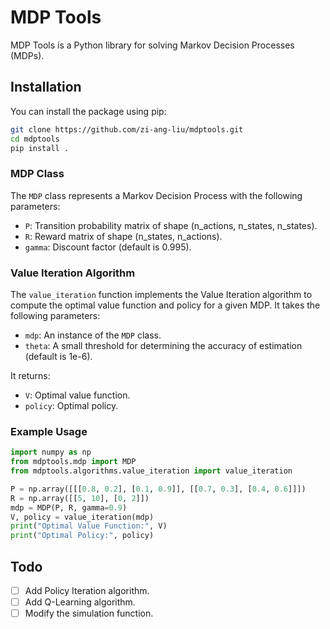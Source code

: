 # MDP Tools

MDP Tools is a Python library for solving Markov Decision Processes (MDPs). 


## Installation

You can install the package using pip:

```bash
git clone https://github.com/zi-ang-liu/mdptools.git
cd mdptools
pip install .
```

### MDP Class

The `MDP` class represents a Markov Decision Process with the following parameters:
- `P`: Transition probability matrix of shape (n_actions, n_states, n_states).
- `R`: Reward matrix of shape (n_states, n_actions).
- `gamma`: Discount factor (default is 0.995).

### Value Iteration Algorithm

The `value_iteration` function implements the Value Iteration algorithm to compute the optimal value function and policy for a given MDP. It takes the following parameters:
- `mdp`: An instance of the `MDP` class.
- `theta`: A small threshold for determining the accuracy of estimation (default is 1e-6).

It returns:
- `V`: Optimal value function.
- `policy`: Optimal policy.

### Example Usage

```python
import numpy as np
from mdptools.mdp import MDP
from mdptools.algorithms.value_iteration import value_iteration

P = np.array([[[0.8, 0.2], [0.1, 0.9]], [[0.7, 0.3], [0.4, 0.6]]])
R = np.array([[5, 10], [0, 2]])
mdp = MDP(P, R, gamma=0.9)
V, policy = value_iteration(mdp)
print("Optimal Value Function:", V)
print("Optimal Policy:", policy)
```

## Todo

- [ ] Add Policy Iteration algorithm.
- [ ] Add Q-Learning algorithm.
- [ ] Modify the simulation function.